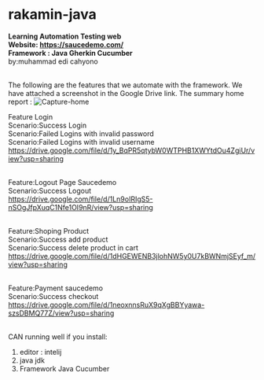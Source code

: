 # rakamin-java
<b>Learning  Automation Testing web <br>
Website: https://saucedemo.com/ <br> 
Framework : Java Gherkin Cucumber </b> <br>
by:muhammad edi cahyono <br> <br>

The following are the features that we automate with the framework. We have attached a screenshot in the Google Drive link.
The summary home report :
![Capture-home](https://github.com/medicahyono/rakamin-java/assets/148028751/d7bad6a2-52fa-462f-8e50-a1403d252cbf)

Feature Login <br>
	Scenario:Success Login<br>
	Scenario:Failed Logins with invalid password<br>
	Scenario:Failed Logins with invalid username<br>
   https://drive.google.com/file/d/1y_BqPR5qtybW0WTPHB1XWYtdOu4ZgiUr/view?usp=sharing<br><br>
	
Feature:Logout Page Saucedemo<br>
	Scenario:Success Logout<br>
   https://drive.google.com/file/d/1Ln9oIRIgS5-nSOgJfpXuqC1Nfe1OI9nR/view?usp=sharing<br><br>

Feature:Shoping Product<br>
	Scenario:Success add product<br>
	Scenario:Success delete product in cart<br>
   https://drive.google.com/file/d/1dHGEWENB3jlohNW5y0U7kBWNmjSEyf_m/view?usp=sharing<br><br>

Feature:Payment saucedemo<br>
	Scenario:Success checkout<br>
   https://drive.google.com/file/d/1neoxnnsRuX9qXgBBYyawa-szsDBMQ77Z/view?usp=sharing<br><br>


CAN running well if you install:
1. editor : intelij
2. java jdk
3. Framework Java Cucumber
 

	
